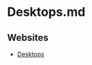 # Desktops.md

## Websites

* [Desktops](https://learn.microsoft.com/en-us/sysinternals/downloads/desktops)
